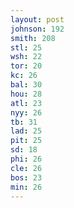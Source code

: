 ```yaml
---
layout: post
johnson: 192
smith: 208
stl: 25
wsh: 22
tor: 20
kc: 26
bal: 30
hou: 28
atl: 23
nyy: 26
tb: 31
lad: 25
pit: 25
sd: 18
phi: 26
cle: 26
bos: 23
min: 26
---
```

